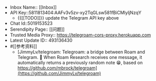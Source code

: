 - Inbox Name:: [[Inbox]]
- API Key::5811813404:AAFv3v5zv-xy2TqGLsw581fBiCMlyIjNzqY
    - {{[[TODO]]}} update the Telegram API key above
- Chat Id::5019153523
- Serendipity Page:: [[问题]]
- Trusted Media Proxy:: https://telegroam-cors-proxy.herokuapp.com 
- Latest Update ID:: 493136430
- #[[参考资料]]
    - [JimmyLv/telegroam: Telegroam: a bridge between Roam and Telegram. 🤩 When Roam Research receives one message, it automatically returns a previously random note 😁, based on https://github.com/mbrock/telegroam](https://github.com/JimmyLv/telegroam)
